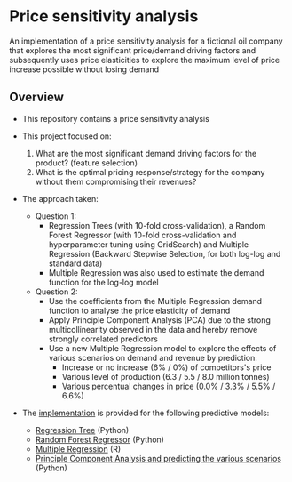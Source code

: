 # Price sensitivity analysis

An implementation of a price sensitivity analysis for a fictional oil company that explores the most significant price/demand driving factors and subsequently uses price elasticities to explore the maximum level of price increase possible without losing demand

## Overview

- This repository contains a price sensitivity analysis

- This project focused on:
  1. What are the most significant demand driving factors for the product? (feature selection)
  2. What is the optimal pricing response/strategy for the company without them compromising their revenues?

- The approach taken:
  - Question 1:
    - Regression Trees (with 10-fold cross-validation), a Random Forest Regressor (with 10-fold cross-validation and hyperparameter tuning using GridSearch) and Multiple Regression (Backward Stepwise Selection, for both log-log and standard data)
    - Multiple Regression was also used to estimate the demand function for the log-log model
  - Question 2:
    - Use the coefficients from the Multiple Regression demand function to analyse the price elasticity of demand
    - Apply Principle Component Analysis (PCA) due to the strong multicollinearity observed in the data and hereby remove strongly correlated predictors
    - Use a new Multiple Regression model to explore the effects of various scenarios on demand and revenue by prediction:
      - Increase or no increase (6% / 0%) of competitors's price
      - Various level of production (6.3 / 5.5 / 8.0 million tonnes) 
      - Various percentual changes in price (0.0% / 3.3% / 5.5% / 6.6%)

- The [implementation](/code/) is provided for the following predictive models:
  - [Regression Tree](/code/regression-tree.py) (Python)
  - [Random Forest Regressor](/code/random-forest-regressor.py) (Python)
  - [Multiple Regression](/code/multiple-regression.R) (R)
  - [Principle Component Analysis and predicting the various scenarios](/code/pca-and-prediction.py) (Python)
